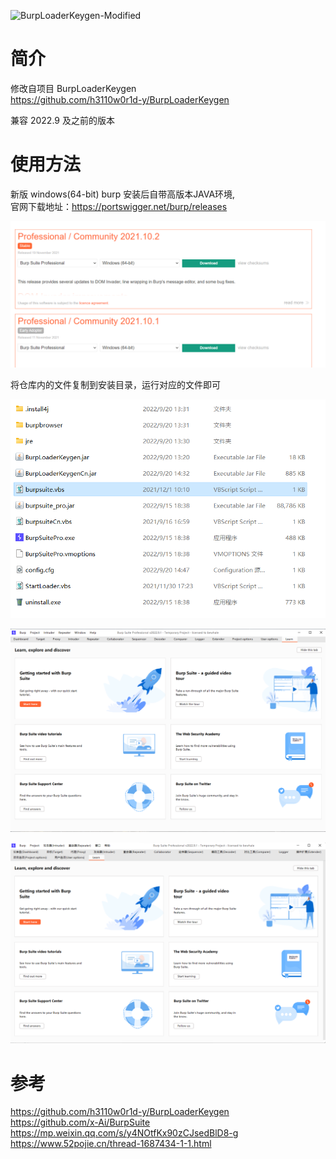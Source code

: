 ![BurpLoaderKeygen-Modified](https://socialify.git.ci/bewhale/BurpLoaderKeygen-Modified/image?description=1&font=Rokkitt&forks=1&issues=1&language=1&name=1&owner=1&pattern=Solid&stargazers=1&theme=Light)

# 简介
修改自项目 BurpLoaderKeygen  
https://github.com/h3110w0r1d-y/BurpLoaderKeygen

兼容 2022.9 及之前的版本

# 使用方法  
新版 windows(64-bit) burp 安装后自带高版本JAVA环境,  
官网下载地址：https://portswigger.net/burp/releases
  
![](https://github.com/bewhale/BurpLoaderKeygen-Modified/blob/main/img/burpsuite2.png?raw=true)


将仓库内的文件复制到安装目录，运行对应的文件即可

![](https://github.com/bewhale/BurpLoaderKeygen-Modified/blob/main/img/burpsuite3.png?raw=true)

![](https://github.com/bewhale/BurpLoaderKeygen-Modified/blob/main/img/burpsuite.png?raw=true)

![](https://github.com/bewhale/BurpLoaderKeygen-Modified/blob/main/img/burpsuite1.png?raw=true)


# 参考
https://github.com/h3110w0r1d-y/BurpLoaderKeygen  
https://github.com/x-Ai/BurpSuite   
https://mp.weixin.qq.com/s/y4NOtfKx90zCJsedBlD8-g  
https://www.52pojie.cn/thread-1687434-1-1.html
